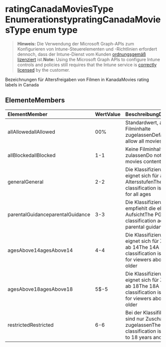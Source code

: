 # <a name="ratingcanadamoviestype-enum-type"></a><span data-ttu-id="f68b1-101">ratingCanadaMoviesType Enumerationstyp</span><span class="sxs-lookup"><span data-stu-id="f68b1-101">ratingCanadaMoviesType enum type</span></span>

> <span data-ttu-id="f68b1-102">**Hinweis:** Die Verwendung der Microsoft Graph-APIs zum Konfigurieren von Intune-Steuerelementen und -Richtlinien erfordert dennoch, dass der Intune-Dienst vom Kunden [ordnungsgemäß lizenziert](https://go.microsoft.com/fwlink/?linkid=839381) ist.</span><span class="sxs-lookup"><span data-stu-id="f68b1-102">**Note:** Using the Microsoft Graph APIs to configure Intune controls and policies still requires that the Intune service is [correctly licensed](https://go.microsoft.com/fwlink/?linkid=839381) by the customer.</span></span>

<span data-ttu-id="f68b1-103">Bezeichnungen für Altersfreigaben von Filmen in Kanada</span><span class="sxs-lookup"><span data-stu-id="f68b1-103">Movies rating labels in Canada</span></span>
## <a name="members"></a><span data-ttu-id="f68b1-104">Elemente</span><span class="sxs-lookup"><span data-stu-id="f68b1-104">Members</span></span>
|<span data-ttu-id="f68b1-105">Element</span><span class="sxs-lookup"><span data-stu-id="f68b1-105">Member</span></span>|<span data-ttu-id="f68b1-106">Wert</span><span class="sxs-lookup"><span data-stu-id="f68b1-106">Value</span></span>|<span data-ttu-id="f68b1-107">Beschreibung</span><span class="sxs-lookup"><span data-stu-id="f68b1-107">Description</span></span>|
|:---|:---|:---|
|<span data-ttu-id="f68b1-108">allAllowed</span><span class="sxs-lookup"><span data-stu-id="f68b1-108">allAllowed</span></span>|<span data-ttu-id="f68b1-109">0</span><span class="sxs-lookup"><span data-stu-id="f68b1-109">0%</span></span>|<span data-ttu-id="f68b1-110">Standardwert, alle Filminhalte zugelassen</span><span class="sxs-lookup"><span data-stu-id="f68b1-110">Default value, allow all movies content</span></span>|
|<span data-ttu-id="f68b1-111">allBlocked</span><span class="sxs-lookup"><span data-stu-id="f68b1-111">allBlocked</span></span>|<span data-ttu-id="f68b1-112">1</span><span class="sxs-lookup"><span data-stu-id="f68b1-112">-1</span></span>|<span data-ttu-id="f68b1-113">Keine Filminhalte zulassen</span><span class="sxs-lookup"><span data-stu-id="f68b1-113">Do not allow any movies content</span></span>|
|<span data-ttu-id="f68b1-114">general</span><span class="sxs-lookup"><span data-stu-id="f68b1-114">General</span></span>|<span data-ttu-id="f68b1-115">2</span><span class="sxs-lookup"><span data-stu-id="f68b1-115">-2</span></span>|<span data-ttu-id="f68b1-116">Die Klassifizierung G eignet sich für alle Altersstufen</span><span class="sxs-lookup"><span data-stu-id="f68b1-116">The G classification is suitable for all ages</span></span>|
|<span data-ttu-id="f68b1-117">parentalGuidance</span><span class="sxs-lookup"><span data-stu-id="f68b1-117">parentalGuidance</span></span>|<span data-ttu-id="f68b1-118">3</span><span class="sxs-lookup"><span data-stu-id="f68b1-118">-3</span></span>|<span data-ttu-id="f68b1-119">Die Klassifizierung PG empfiehlt die elterliche Aufsicht</span><span class="sxs-lookup"><span data-stu-id="f68b1-119">The PG classification advises parental guidance</span></span>|
|<span data-ttu-id="f68b1-120">agesAbove14</span><span class="sxs-lookup"><span data-stu-id="f68b1-120">agesAbove14</span></span>|<span data-ttu-id="f68b1-121">4</span><span class="sxs-lookup"><span data-stu-id="f68b1-121">-4</span></span>|<span data-ttu-id="f68b1-122">Die Klassifizierung 14A eignet sich für Zuschauer ab 14</span><span class="sxs-lookup"><span data-stu-id="f68b1-122">The 14A classification is suitable for viewers above 14 or older</span></span>|
|<span data-ttu-id="f68b1-123">agesAbove18</span><span class="sxs-lookup"><span data-stu-id="f68b1-123">agesAbove18</span></span>|<span data-ttu-id="f68b1-124">5</span><span class="sxs-lookup"><span data-stu-id="f68b1-124">$-5</span></span>|<span data-ttu-id="f68b1-125">Die Klassifizierung 18A eignet sich für Zuschauer ab 18</span><span class="sxs-lookup"><span data-stu-id="f68b1-125">The 18A classification is suitable for viewers above 18 or older</span></span>|
|<span data-ttu-id="f68b1-126">restricted</span><span class="sxs-lookup"><span data-stu-id="f68b1-126">Restricted</span></span>|<span data-ttu-id="f68b1-127">6</span><span class="sxs-lookup"><span data-stu-id="f68b1-127">-6</span></span>|<span data-ttu-id="f68b1-128">Bei der Klassifikation R sind nur Zuschauer ab 18 zugelassen</span><span class="sxs-lookup"><span data-stu-id="f68b1-128">The R classification is restricted to 18 years and older</span></span>|








